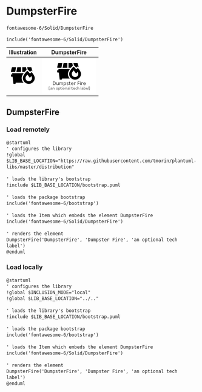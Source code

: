 # DumpsterFire


```text
fontawesome-6/Solid/DumpsterFire
```

```text
include('fontawesome-6/Solid/DumpsterFire')
```



| Illustration | DumpsterFire |
| :---: | :---: |
| ![illustration for Illustration](../../fontawesome-6/Solid/DumpsterFire.png) | ![illustration for DumpsterFire](../../fontawesome-6/Solid/DumpsterFire.Local.png) |




## DumpsterFire

### Load remotely
```plantuml
@startuml
' configures the library
!global $LIB_BASE_LOCATION="https://raw.githubusercontent.com/tmorin/plantuml-libs/master/distribution"

' loads the library's bootstrap
!include $LIB_BASE_LOCATION/bootstrap.puml

' loads the package bootstrap
include('fontawesome-6/bootstrap')

' loads the Item which embeds the element DumpsterFire
include('fontawesome-6/Solid/DumpsterFire')

' renders the element
DumpsterFire('DumpsterFire', 'Dumpster Fire', 'an optional tech label')
@enduml
```

### Load locally
```plantuml
@startuml
' configures the library
!global $INCLUSION_MODE="local"
!global $LIB_BASE_LOCATION="../.."

' loads the library's bootstrap
!include $LIB_BASE_LOCATION/bootstrap.puml

' loads the package bootstrap
include('fontawesome-6/bootstrap')

' loads the Item which embeds the element DumpsterFire
include('fontawesome-6/Solid/DumpsterFire')

' renders the element
DumpsterFire('DumpsterFire', 'Dumpster Fire', 'an optional tech label')
@enduml
```

